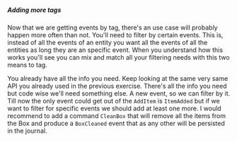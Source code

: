 ##### Adding more tags

Now that we are getting events by tag, there's an use case will probably happen more often than not.
You'll need to filter by certain events. This is, instead of all the events of an entity you want
all the events of all the entities as long they are an specific event. When you understand how this
works you'll see you can mix and match all your filtering needs with this two means to tag.

You already have all the info you need. Keep looking at the same very same API you already used in the previous exercise. There's all the info you need but code wise we'll need something else. A new event, so we can filter by it. Till now the only event could
get out of the `AddItem` is `ItemAdded` but if we want to filter for specific events we should add at least one more.
I would recommend to add a command `CleanBox` that will remove all the items from the Box and produce a `BoxCleaned` event
that as any other will be persisted in the journal. 


